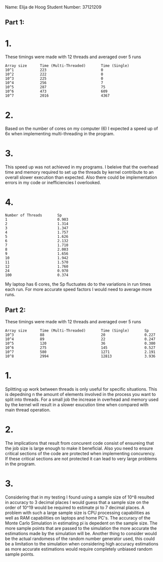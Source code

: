 Name: Elija de Hoog   Student Number: 37121209

## Part 1:
# 1.
These timings were made with 12 threads and averaged over 5 runs
```
Array size      Time (Multi-Threaded)       Time (Single)
10^1            223                         0
10^2            222                         0
10^3            225                         0
10^4            256                         7
10^5            287                         75
10^6            473                         609
10^7            2016                        4367
```
# 2. 
Based on the number of cores on my computer (6) I expected a speed up of 6x when implementing multi-threading in the program.

# 3.
This speed up was not achieved in my programs. I beleive that the overhead time and memory required to set up the threads by kernel contribute to an overall slower execution than expected. Also there could be implementation errors in my code or inefficiencies I overlooked.

# 4.
```
Number of Threads       Sp
1                       0.903
2                       1.314
3                       1.347
4                       1.757
5                       1.626
6                       2.132
7                       1.710
8                       2.003
9                       1.656
10                      1.942
11                      1.570
12                      1.760
24                      0.970
100                     0.374
```
My laptop has 6 cores, the Sp fluctuates do to the variations in run times each run. For more accurate speed factors I would need to average more runs.

## Part 2:
These timings were made with 12 threads and averaged over 5 runs
```
Array size      Time (Multi-Threaded)       Time (Single)       Sp
10^3            88                          20                  0.227
10^4            89                          22                  0.247
10^5            120                         36                  0.300
10^6            275                         145                 0.527
10^7            580                         1271                2.191
10^8            2994                        12813               3.936
```
# 1.
Splitting up work between threads is only useful for specific situations. This is depedning n the amount of elements involved in the process you want to split into threads. For a small job the increase in overhead and memory used by the kernel will result in a slower exucution time when compared with main thread operation.

# 2.
The implications that result from concurent code consist of ensureing that the job size is large enough to make it beneficial. Also you need to ensure critical sections of the code are protected when implementing concurency. If these critical sections are not protected it can lead to very large problems in the program.

# 3.
Considering that in my testing I found using a sample size of 10^8 resulted in accuracy to 3 decimal places I would guess that a sample size on the order of 10^19 would be required to estimate pi to 7 decimal places. A problem with such a large sample size is CPU processing capabilities as well as RAM capabilities on laptops and home PC's. The accuracy of the Monte Carlo Simulation in estimating pi is depedent on the sample size. The more sample points that are passed to the simulation the more accurate the estimations made by the simulation will be. Another thing to consider would be the actual randomess of the random number generator used, this could be a limitation to the simulation when considering high accuracy estimations as more accurate estimations would require completely unbiased random sample points.
